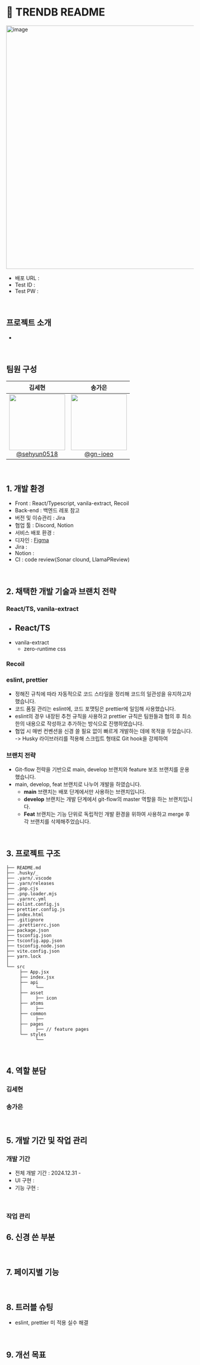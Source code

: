 # 📖 TRENDB README

<img width="654" alt="image" src="https://github.com/user-attachments/assets/9b518f95-a34f-491a-8ff5-2370fa3da076">


- 배포 URL : 
- Test ID : 
- Test PW : 

<br>

## 프로젝트 소개
- 

<br>

## 팀원 구성

<div align="center">

| **김세현** | **송가은** | 
| :------: |  :------: | 
| [<img src="https://github.com/user-attachments/assets/0ec92cc1-539d-4717-baf8-b8dfb4ef6303" height=150 width=150> <br/> @sehyun0518](https://github.com/sehyun0518) | [<img src="https://github.com/user-attachments/assets/b6343692-50fe-4073-941d-7d73d00c36b4" height=150 width=150> <br/> @gn-ioeo](https://github.com/gn-ioeo) | 

</div>

<br>

## 1. 개발 환경

- Front : React/Typescript, vanila-extract, Recoil
- Back-end : 백엔드 레포 참고
- 버전 및 이슈관리 : Jira
- 협업 툴 : Discord, Notion
- 서비스 배포 환경 : 
- 디자인 : [Figma](https://www.figma.com/file/fAisC2pEKzxTOzet9CfqML/README(oh-my-code)?node-id=39%3A1814)
- Jira :
- Notion :
- CI : code review(Sonar clound, LlamaPReview)
<br>

## 2. 채택한 개발 기술과 브랜치 전략

### React/TS, vanila-extract

- React/TS
    - 
- vanila-extract
    - zero-runtime css
    
### Recoil

### eslint, prettier

- 정해진 규칙에 따라 자동적으로 코드 스타일을 정리해 코드의 일관성을 유지하고자 했습니다.
- 코드 품질 관리는 eslint에, 코드 포맷팅은 prettier에 일임해 사용했습니다.
- eslint의 경우 내장된 추천 규칙을 사용하고 prettier 규칙은 팀원들과 협의 후 최소한의 내용으로 작성하고 추가하는 방식으로 진행하였습니다.
- 협업 시 매번 컨벤션을 신경 쓸 필요 없이 빠르게 개발하는 데에 목적을 두었습니다. -> Husky 라이브러리를 적용해 스크립트 형태로 Git hook을 강제하여 

### 브랜치 전략
- Git-flow 전략을 기반으로 main, develop 브랜치와 feature 보조 브랜치를 운용했습니다.
- main, develop, feat 브랜치로 나누어 개발을 하였습니다.
    - **main** 브랜치는 배포 단계에서만 사용하는 브랜치입니다.
    - **develop** 브랜치는 개발 단계에서 git-flow의 master 역할을 하는 브랜치입니다.
    - **Feat** 브랜치는 기능 단위로 독립적인 개발 환경을 위하여 사용하고 merge 후 각 브랜치를 삭제해주었습니다.

<br>

## 3. 프로젝트 구조

```
├── README.md
├── .husky/_
├── .yarn/.vscode
├── .yarn/releases
├── .pnp.cjs
├── .pnp.loader.mjs
├── .yarnrc.yml
├── eslint.config.js
├── prettier.config.js
├── index.html
├── .gitignore
├── .prettierrc.json
├── package.json
├── tsconfig.json
├── tsconfig.app.json
├── tsconfig.node.json
├── vite.config.json
├── yarn.lock
│
└── src
     ├── App.jsx
     ├── index.jsx
     ├── api
     │     └── 
     ├── asset
     │     ├── icon
     ├── atoms
     │     ├── 
     ├── common
     │     ├── 
     ├── pages
     │     ├── // feature pages
     └── styles
           └── 
```

<br>

## 4. 역할 분담

### 김세현
### 송가은

<br>

## 5. 개발 기간 및 작업 관리

### 개발 기간

- 전체 개발 기간 : 2024.12.31 -
- UI 구현 : 
- 기능 구현 : 

<br>

### 작업 관리


## 6. 신경 쓴 부분

<br>

## 7. 페이지별 기능

<br>

## 8. 트러블 슈팅
- eslint, prettier 미 적용 실수 해결

<br>

## 9. 개선 목표

<br>

